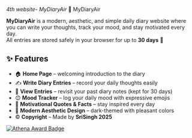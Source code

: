 *4th website- MyDiaryAir*
 📓 MyDiaryAir

**MyDiaryAir** is a modern, aesthetic, and simple daily diary website where you can write your thoughts, track your mood, and stay motivated every day.  
All entries are stored safely in your browser for up to **30 days** 🌙  

## ✨ Features
- 🏠 **Home Page** – welcoming introduction to the diary  
- ✍️ **Write Diary Entries** – record your daily thoughts easily  
- 📖 **View Entries** – revisit your past diary notes (kept for 30 days)  
- 😊 **Mood Tracker** – log your daily mood with expressive emojis  
- 🌟 **Motivational Quotes & Facts** – stay inspired every day  
- 🎨 **Modern Aesthetic Design** – dark-themed with pleasant colors  
- © **Copyright** – Made by **SriSingh 2025**







[![Athena Award Badge](https://img.shields.io/endpoint?url=https%3A%2F%2Faward.athena.hackclub.com%2Fapi%2Fbadge)](https://award.athena.hackclub.com?utm_source=readme)
